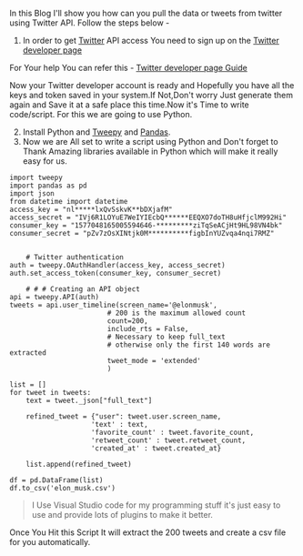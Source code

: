 In this Blog I'll show you how can you pull the data or tweets from twitter using Twitter API.
Follow the steps below -

 1. In order to get [Twitter](https://twitter.com) API access You need to sign up on the [Twitter developer page](https://developer.twitter.com/) 

For Your help You can refer this - [Twitter developer page Guide](https://developer.twitter.com/en/docs/tutorials/step-by-step-guide-to-making-your-first-request-to-the-twitter-api-v2)
 
 Now your Twitter developer account is ready and Hopefully you have all the keys and token saved in your system.If Not,Don't worry Just generate them again and Save it at a safe place this time.Now it's Time to write code/script. For this we are going to use Python.
 
 2. Install Python and [Tweepy](https://docs.tweepy.org/en/stable/) and [Pandas](https://pandas.pydata.org/docs/).
 3.  Now we are All set to write a script using Python and Don't forget to Thank Amazing libraries available in Python which will make it really easy for us.
 

   

    import tweepy
    import pandas as pd 
    import json
    from datetime import datetime
    access_key = "nl*****lxQvSskvK**bDXjafM" 
    access_secret = "IVj6R1LOYuE7WeIYIEcbQ******EEQXO7doTH8uHfjclM992Hi" 
    consumer_key = "1577048165005594646-*********ziTqSeACjHt9HL98VN4bk"
    consumer_secret = "pZv7zOsXINtjk0M**********figbInYUZvqa4nqi7RMZ"
    
    
        # Twitter authentication
    auth = tweepy.OAuthHandler(access_key, access_secret)   
    auth.set_access_token(consumer_key, consumer_secret) 
    
        # # # Creating an API object 
    api = tweepy.API(auth)
    tweets = api.user_timeline(screen_name='@elonmusk', 
                            # 200 is the maximum allowed count
                            count=200,
                            include_rts = False,
                            # Necessary to keep full_text 
                            # otherwise only the first 140 words are extracted
                            tweet_mode = 'extended'
                            )
    
    list = []
    for tweet in tweets:
        text = tweet._json["full_text"]
    
        refined_tweet = {"user": tweet.user.screen_name,
                        'text' : text,
                        'favorite_count' : tweet.favorite_count,
                        'retweet_count' : tweet.retweet_count,
                        'created_at' : tweet.created_at}
            
        list.append(refined_tweet)
    
    df = pd.DataFrame(list)
    df.to_csv('elon_musk.csv')

> I Use Visual Studio code for my programming stuff it's just easy to use and provide lots of plugins to make it better.

Once You Hit this Script It will extract the 200 tweets and create a csv file for you automatically. 


